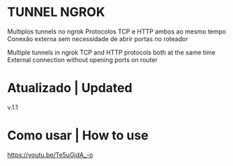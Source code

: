 # TUNNEL NGROK
Multiplos tunnels no ngrok
Protocolos TCP e HTTP ambos ao mesmo tempo
Conexão externa sem necessidade de abrir portas no roteador

Multiple tunnels in ngrok TCP and HTTP protocols both at the same time External connection without opening ports on router

# Atualizado | Updated
v.1.1
# Como usar | How to use
 https://youtu.be/Te5uGjdA_-o
